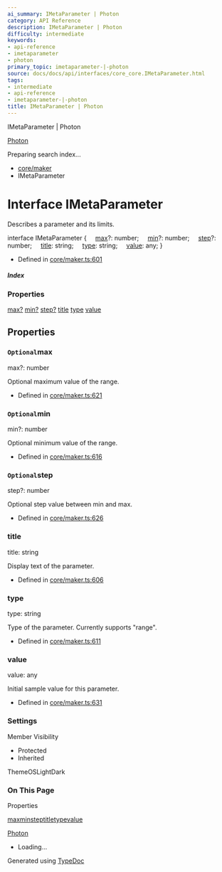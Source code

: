 ```yaml
---
ai_summary: IMetaParameter | Photon
category: API Reference
description: IMetaParameter | Photon
difficulty: intermediate
keywords:
- api-reference
- imetaparameter
- photon
primary_topic: imetaparameter-|-photon
source: docs/docs/api/interfaces/core_core.IMetaParameter.html
tags:
- intermediate
- api-reference
- imetaparameter-|-photon
title: IMetaParameter | Photon
---
```

IMetaParameter | Photon

[Photon](../index.md)




Preparing search index...

* [core/maker](../modules/core_maker.md)
* IMetaParameter

# Interface IMetaParameter

Describes a parameter and its limits.

interface IMetaParameter {
    [max](#max)?: number;
    [min](#min)?: number;
    [step](#step)?: number;
    [title](#title): string;
    [type](#type): string;
    [value](#value): any;
}

* Defined in [core/maker.ts:601](https://github.com/mwhite454/photon/blob/main/packages/photon/src/core/maker.ts#L601)

##### Index

### Properties

[max?](#max)
[min?](#min)
[step?](#step)
[title](#title)
[type](#type)
[value](#value)

## Properties

### `Optional`max

max?: number

Optional maximum value of the range.

* Defined in [core/maker.ts:621](https://github.com/mwhite454/photon/blob/main/packages/photon/src/core/maker.ts#L621)

### `Optional`min

min?: number

Optional minimum value of the range.

* Defined in [core/maker.ts:616](https://github.com/mwhite454/photon/blob/main/packages/photon/src/core/maker.ts#L616)

### `Optional`step

step?: number

Optional step value between min and max.

* Defined in [core/maker.ts:626](https://github.com/mwhite454/photon/blob/main/packages/photon/src/core/maker.ts#L626)

### title

title: string

Display text of the parameter.

* Defined in [core/maker.ts:606](https://github.com/mwhite454/photon/blob/main/packages/photon/src/core/maker.ts#L606)

### type

type: string

Type of the parameter. Currently supports "range".

* Defined in [core/maker.ts:611](https://github.com/mwhite454/photon/blob/main/packages/photon/src/core/maker.ts#L611)

### value

value: any

Initial sample value for this parameter.

* Defined in [core/maker.ts:631](https://github.com/mwhite454/photon/blob/main/packages/photon/src/core/maker.ts#L631)

### Settings

Member Visibility

* Protected
* Inherited

ThemeOSLightDark

### On This Page

Properties

[max](#max)[min](#min)[step](#step)[title](#title)[type](#type)[value](#value)

[Photon](../index.md)

* Loading...

Generated using [TypeDoc](https://typedoc.org/)
